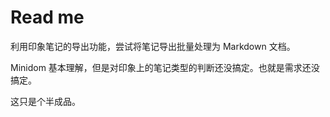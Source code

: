 # Read me

利用印象笔记的导出功能，尝试将笔记导出批量处理为 Markdown 文档。

Minidom 基本理解，但是对印象上的笔记类型的判断还没搞定。也就是需求还没搞定。

这只是个半成品。